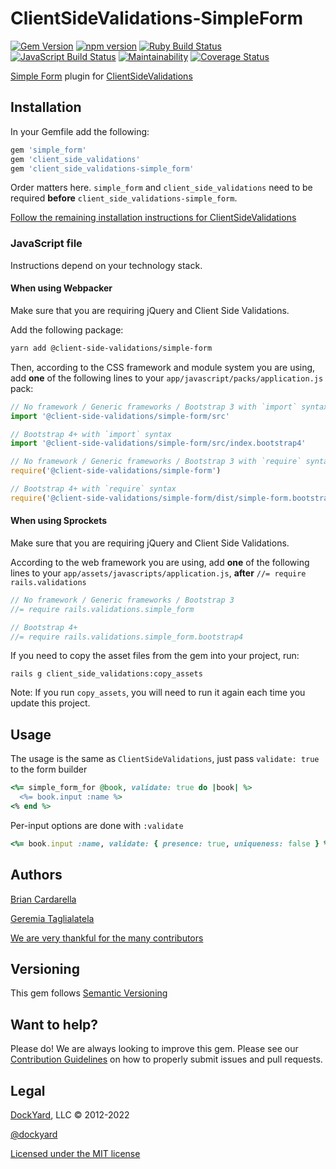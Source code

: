 # ClientSideValidations-SimpleForm #

[![Gem Version](https://badge.fury.io/rb/client_side_validations-simple_form.svg)](https://badge.fury.io/rb/client_side_validations-simple_form)
[![npm version](https://badge.fury.io/js/%40client-side-validations%2Fsimple-form.svg)](https://badge.fury.io/js/%40client-side-validations%2Fsimple-form)
[![Ruby Build Status](https://github.com/DavyJonesLocker/client_side_validations-simple_form/actions/workflows/ruby.yml/badge.svg)](https://github.com/DavyJonesLocker/client_side_validations-simple_form/actions)
[![JavaScript Build Status](https://github.com/DavyJonesLocker/client_side_validations-simple_form/actions/workflows/javascript.yml/badge.svg)](https://github.com/DavyJonesLocker/client_side_validations-simple_form/actions)
[![Maintainability](https://api.codeclimate.com/v1/badges/b9e9cbbd0d9f454adba7/maintainability)](https://codeclimate.com/github/DavyJonesLocker/client_side_validations-simple_form/maintainability)
[![Coverage Status](https://coveralls.io/repos/github/DavyJonesLocker/client_side_validations-simple_form/badge.svg?branch=main)](https://coveralls.io/github/DavyJonesLocker/client_side_validations-simple_form?branch=main)

[Simple Form](https://github.com/plataformatec/simple_form) plugin for [ClientSideValidations](https://github.com/DavyJonesLocker/client_side_validations)

## Installation ##

In your Gemfile add the following:

```ruby
gem 'simple_form'
gem 'client_side_validations'
gem 'client_side_validations-simple_form'
```

Order matters here. `simple_form` and `client_side_validations` need to be
required **before** `client_side_validations-simple_form`.

[Follow the remaining installation instructions for ClientSideValidations](https://github.com/DavyJonesLocker/client_side_validations/blob/main/README.md)

### JavaScript file ###

Instructions depend on your technology stack.

####  When using Webpacker ####

Make sure that you are requiring jQuery and Client Side Validations.

Add the following package:

```sh
yarn add @client-side-validations/simple-form
```

Then, according to the CSS framework and module system you are using, add
**one** of the following lines to your `app/javascript/packs/application.js`
pack:

```js
// No framework / Generic frameworks / Bootstrap 3 with `import` syntax
import '@client-side-validations/simple-form/src'

// Bootstrap 4+ with `import` syntax
import '@client-side-validations/simple-form/src/index.bootstrap4'

// No framework / Generic frameworks / Bootstrap 3 with `require` syntax
require('@client-side-validations/simple-form')

// Bootstrap 4+ with `require` syntax
require('@client-side-validations/simple-form/dist/simple-form.bootstrap4.esm')
```

####  When using Sprockets ####

Make sure that you are requiring jQuery and Client Side Validations.

According to the web framework you are using, add **one** of the following
lines to your `app/assets/javascripts/application.js`, **after**
`//= require rails.validations`

```js
// No framework / Generic frameworks / Bootstrap 3
//= require rails.validations.simple_form

// Bootstrap 4+
//= require rails.validations.simple_form.bootstrap4
```

If you need to copy the asset files from the gem into your project, run:

```
rails g client_side_validations:copy_assets
```

Note: If you run `copy_assets`, you will need to run it again each time you update this project.

## Usage ##

The usage is the same as `ClientSideValidations`, just pass `validate: true` to the form builder

```ruby
<%= simple_form_for @book, validate: true do |book| %>
  <%= book.input :name %>
<% end %>
```

Per-input options are done with `:validate`

```ruby
<%= book.input :name, validate: { presence: true, uniqueness: false } %>
```

## Authors ##

[Brian Cardarella](https://twitter.com/bcardarella)

[Geremia Taglialatela](https://twitter.com/gtagliala)

[We are very thankful for the many contributors](https://github.com/DavyJonesLocker/client_side_validations-simple_form/graphs/contributors)

## Versioning ##

This gem follows [Semantic Versioning](https://semver.org)

## Want to help? ##

Please do! We are always looking to improve this gem. Please see our
[Contribution Guidelines](https://github.com/DavyJonesLocker/client_side_validations-simple_form/blob/main/CONTRIBUTING.md)
on how to properly submit issues and pull requests.

## Legal ##

[DockYard](https://dockyard.com/), LLC &copy; 2012-2022

[@dockyard](https://twitter.com/dockyard)

[Licensed under the MIT license](https://opensource.org/licenses/mit-license.php)
